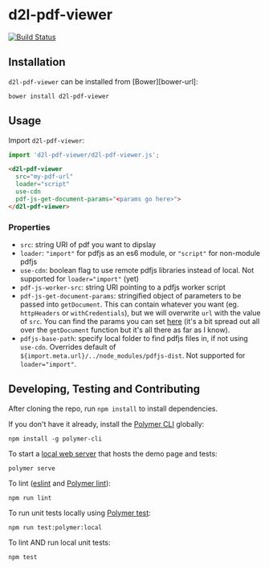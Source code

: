 # d2l-pdf-viewer
[![Build Status](https://travis-ci.com/Brightspace/d2l-pdf-viewer.svg?branch=master)](https://travis-ci.com/Brightspace/d2l-pdf-viewer)



## Installation

`d2l-pdf-viewer` can be installed from [Bower][bower-url]:
```shell
bower install d2l-pdf-viewer
```

## Usage

Import `d2l-pdf-viewer`:

```js
import 'd2l-pdf-viewer/d2l-pdf-viewer.js';
```

<!---
```
<custom-element-demo>
  <template>
    <script src="../webcomponentsjs/webcomponents-lite.js"></script>
    <link rel="import" href="../d2l-typography/d2l-typography.html">
    <link rel="import" href="d2l-pdf-viewer.html">
    <custom-style include="d2l-typography">
      <style is="custom-style" include="d2l-typography"></style>
    </custom-style>
    <style>
      html {
        font-size: 20px;
        font-family: 'Lato', 'Lucida Sans Unicode', 'Lucida Grande', sans-serif;
      }
    </style>
    <next-code-block></next-code-block>
  </template>
</custom-element-demo>
```
-->
```html
<d2l-pdf-viewer
  src="my-pdf-url"
  loader="script"
  use-cdn
  pdf-js-get-document-params="<params go here>">
</d2l-pdf-viewer>
```

### Properties

- `src`: string URI of pdf you want to dipslay
- `loader`: `"import"` for pdfjs as an es6 module, or `"script"` for non-module pdfjs
- `use-cdn`: boolean flag to use remote pdfjs libraries instead of local. Not supported for `loader="import"` (yet)
- `pdf-js-worker-src`: string URI pointing to a pdfjs worker script
- `pdf-js-get-document-params`: stringified object of parameters to be passed into `getDocument`. This can contain whatever you want (eg. `httpHeaders` or `withCredentials`), but we will overwrite `url` with the value of `src`. You can find the params you can set [here](https://github.com/mozilla/pdf.js/blob/master/src/display/api.js#L210) (it's a bit spread out all over the `getDocument` function but it's all there as far as I know).
- `pdfjs-base-path`: specify local folder to find pdfjs files in, if not using `use-cdn`. Overrides default of `${import.meta.url}/../node_modules/pdfjs-dist`. Not supported for `loader="import"`.

## Developing, Testing and Contributing

After cloning the repo, run `npm install` to install dependencies.

If you don't have it already, install the [Polymer CLI](https://www.polymer-project.org/3.0/docs/tools/polymer-cli) globally:

```shell
npm install -g polymer-cli
```

To start a [local web server](https://www.polymer-project.org/3.0/docs/tools/polymer-cli-commands#serve) that hosts the demo page and tests:

```shell
polymer serve
```

To lint ([eslint](http://eslint.org/) and [Polymer lint](https://www.polymer-project.org/3.0/docs/tools/polymer-cli-commands#lint)):

```shell
npm run lint
```

To run unit tests locally using [Polymer test](https://www.polymer-project.org/3.0/docs/tools/polymer-cli-commands#tests):

```shell
npm run test:polymer:local
```

To lint AND run local unit tests:

```shell
npm test
```


